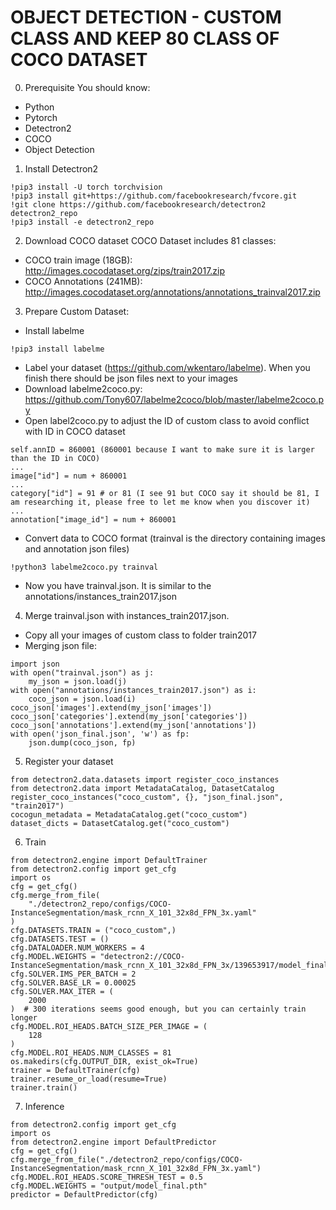 # OBJECT DETECTION - CUSTOM CLASS AND KEEP 80 CLASS OF COCO DATASET

0. Prerequisite
You should know:
- Python
- Pytorch
- Detectron2
- COCO
- Object Detection

1. Install Detectron2
```
!pip3 install -U torch torchvision
!pip3 install git+https://github.com/facebookresearch/fvcore.git
!git clone https://github.com/facebookresearch/detectron2 detectron2_repo
!pip3 install -e detectron2_repo
```
2. Download COCO dataset
COCO Dataset includes 81 classes:
- COCO train image (18GB): http://images.cocodataset.org/zips/train2017.zip
- COCO Annotations (241MB): http://images.cocodataset.org/annotations/annotations_trainval2017.zip

3. Prepare Custom Dataset: 
- Install labelme 
```
!pip3 install labelme
```
- Label your dataset (https://github.com/wkentaro/labelme). When you finish there should be json files next to your images
- Download labelme2coco.py: https://github.com/Tony607/labelme2coco/blob/master/labelme2coco.py
- Open label2coco.py to adjust the ID of custom class to avoid conflict with ID in COCO dataset
```
self.annID = 860001 (860001 because I want to make sure it is larger than the ID in COCO)
...
image["id"] = num + 860001
...
category["id"] = 91 # or 81 (I see 91 but COCO say it should be 81, I am researching it, please free to let me know when you discover it)
...
annotation["image_id"] = num + 860001
```
- Convert data to COCO format (trainval is the directory containing images and annotation json files)
```
!python3 labelme2coco.py trainval 
```
- Now you have trainval.json. It is similar to the annotations/instances_train2017.json

4. Merge trainval.json with instances_train2017.json.
- Copy all your images of custom class to folder train2017
- Merging json file:
```
import json
with open("trainval.json") as j:
    my_json = json.load(j)
with open("annotations/instances_train2017.json") as i:
    coco_json = json.load(i)
coco_json['images'].extend(my_json['images'])
coco_json['categories'].extend(my_json['categories'])
coco_json['annotations'].extend(my_json['annotations'])
with open('json_final.json', 'w') as fp:
    json.dump(coco_json, fp)
```

5. Register your dataset

```
from detectron2.data.datasets import register_coco_instances
from detectron2.data import MetadataCatalog, DatasetCatalog
register_coco_instances("coco_custom", {}, "json_final.json", "train2017")
cocogun_metadata = MetadataCatalog.get("coco_custom")
dataset_dicts = DatasetCatalog.get("coco_custom")
```

6. Train

```
from detectron2.engine import DefaultTrainer
from detectron2.config import get_cfg
import os
cfg = get_cfg()
cfg.merge_from_file(
    "./detectron2_repo/configs/COCO-InstanceSegmentation/mask_rcnn_X_101_32x8d_FPN_3x.yaml"
)
cfg.DATASETS.TRAIN = ("coco_custom",)
cfg.DATASETS.TEST = ()
cfg.DATALOADER.NUM_WORKERS = 4
cfg.MODEL.WEIGHTS = "detectron2://COCO-InstanceSegmentation/mask_rcnn_X_101_32x8d_FPN_3x/139653917/model_final_2d9806.pkl"
cfg.SOLVER.IMS_PER_BATCH = 2
cfg.SOLVER.BASE_LR = 0.00025
cfg.SOLVER.MAX_ITER = (
    2000
)  # 300 iterations seems good enough, but you can certainly train longer
cfg.MODEL.ROI_HEADS.BATCH_SIZE_PER_IMAGE = (
    128
)
cfg.MODEL.ROI_HEADS.NUM_CLASSES = 81 
os.makedirs(cfg.OUTPUT_DIR, exist_ok=True)
trainer = DefaultTrainer(cfg)
trainer.resume_or_load(resume=True)
trainer.train()
```

7. Inference

```
from detectron2.config import get_cfg
import os
from detectron2.engine import DefaultPredictor
cfg = get_cfg()
cfg.merge_from_file("./detectron2_repo/configs/COCO-InstanceSegmentation/mask_rcnn_X_101_32x8d_FPN_3x.yaml")
cfg.MODEL.ROI_HEADS.SCORE_THRESH_TEST = 0.5 
cfg.MODEL.WEIGHTS = "output/model_final.pth"
predictor = DefaultPredictor(cfg)
```
